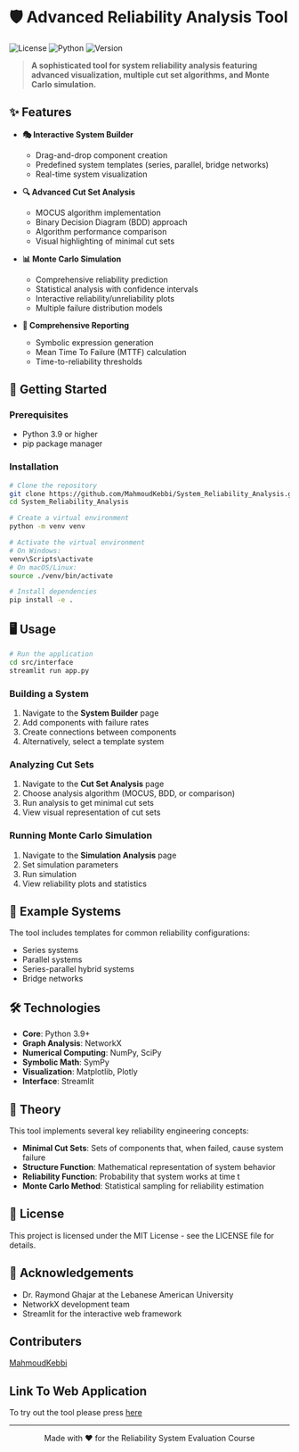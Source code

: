 # 🛡️ Advanced Reliability Analysis Tool

![License](https://img.shields.io/badge/license-MIT-blue)
![Python](https://img.shields.io/badge/python-3.9%2B-brightgreen)
![Version](https://img.shields.io/badge/version-1.0.0-orange)

> **A sophisticated tool for system reliability analysis featuring advanced visualization, multiple cut set algorithms, and Monte Carlo simulation.**

## ✨ Features

- **🎭 Interactive System Builder**
  - Drag-and-drop component creation
  - Predefined system templates (series, parallel, bridge networks)
  - Real-time system visualization

- **🔍 Advanced Cut Set Analysis**
  - MOCUS algorithm implementation
  - Binary Decision Diagram (BDD) approach
  - Algorithm performance comparison
  - Visual highlighting of minimal cut sets

- **📊 Monte Carlo Simulation**
  - Comprehensive reliability prediction
  - Statistical analysis with confidence intervals
  - Interactive reliability/unreliability plots
  - Multiple failure distribution models

- **📝 Comprehensive Reporting**
  - Symbolic expression generation
  - Mean Time To Failure (MTTF) calculation
  - Time-to-reliability thresholds

## 🚀 Getting Started

### Prerequisites

- Python 3.9 or higher
- pip package manager

### Installation

```bash
# Clone the repository
git clone https://github.com/MahmoudKebbi/System_Reliability_Analysis.git
cd System_Reliability_Analysis

# Create a virtual environment
python -m venv venv

# Activate the virtual environment
# On Windows:
venv\Scripts\activate
# On macOS/Linux:
source ./venv/bin/activate

# Install dependencies
pip install -e .
```

## 🖥️ Usage

```bash
# Run the application
cd src/interface
streamlit run app.py
```

### Building a System

1. Navigate to the **System Builder** page
2. Add components with failure rates
3. Create connections between components
4. Alternatively, select a template system


### Analyzing Cut Sets

1. Navigate to the **Cut Set Analysis** page
2. Choose analysis algorithm (MOCUS, BDD, or comparison)
3. Run analysis to get minimal cut sets
4. View visual representation of cut sets


### Running Monte Carlo Simulation

1. Navigate to the **Simulation Analysis** page
2. Set simulation parameters
3. Run simulation
4. View reliability plots and statistics


## 🧪 Example Systems

The tool includes templates for common reliability configurations:

- Series systems
- Parallel systems
- Series-parallel hybrid systems
- Bridge networks

## 🛠️ Technologies

- **Core**: Python 3.9+
- **Graph Analysis**: NetworkX
- **Numerical Computing**: NumPy, SciPy
- **Symbolic Math**: SymPy
- **Visualization**: Matplotlib, Plotly
- **Interface**: Streamlit

## 📖 Theory

This tool implements several key reliability engineering concepts:

- **Minimal Cut Sets**: Sets of components that, when failed, cause system failure
- **Structure Function**: Mathematical representation of system behavior
- **Reliability Function**: Probability that system works at time t
- **Monte Carlo Method**: Statistical sampling for reliability estimation

## 📜 License

This project is licensed under the MIT License - see the LICENSE file for details.

## 🙏 Acknowledgements

- Dr. Raymond Ghajar at the Lebanese American University 
- NetworkX development team
- Streamlit for the interactive web framework

## Contributers

[MahmoudKebbi](https://github.com/MahmoudKebbi)

## Link To Web Application

To try out the tool please press [here](mahmoud-kebbi-system-reliability-analysis-coe553.streamlit.app)

---

<p align="center">
  Made with ❤️ for the Reliability System Evaluation Course
</p>
